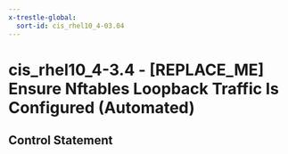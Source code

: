 ```yaml
---
x-trestle-global:
  sort-id: cis_rhel10_4-03.04
---
```


# cis_rhel10_4-3.4 - \[REPLACE_ME\] Ensure Nftables Loopback Traffic Is Configured (Automated)

## Control Statement
